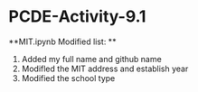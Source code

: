 # PCDE-Activity-9.1

**MIT.ipynb Modified list: **

1. Added my full name and github name
2. Modifled the MIT address and establish year
3. Modified the school type
